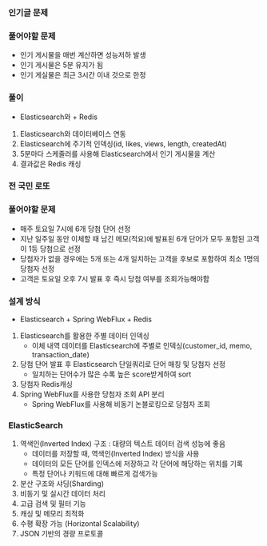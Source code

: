 ### 인기글 문제

### 풀어야할 문제
- 인기 게시물을 매번 계산하면 성능저하 발생
- 인기 게시물은 5분 유지가 됨
- 인기 게실물은 최근 3시간 이내 것으로 한정

### 풀이
- Elasticsearch와 + Redis
1. Elasticsearch와 데이터베이스 연동 
2. Elasticsearch에 주기적 인덱싱(id, likes, views, length, createdAt)
3. 5분마다 스케줄러를 사용해 Elasticsearch에서 인기 게시물을 계산
4. 결과값은 Redis 캐싱

### 전 국민 로또

### 풀어야할 문제
- 매주 토요일 7시에 6개 당첨 단어 선정
- 지난 일주일 동안 이체할 때 남긴 메모(적요)에 발표된 6개 단어가 모두 포함된 고객이 1등 당첨으로 선정
- 당첨자가 없을 경우에는 5개 또는 4개 일치하는 고객을 후보로 포함하여 최소 1명의 당첨자 선정
- 고객은 토요일 오후 7시 발표 후 즉시 당첨 여부를 조회가능해야함

### 설계 방식
- Elasticsearch + Spring WebFlux + Redis
1. Elasticsearch를 활용한 주별 데이터 인덱싱
   - 이체 내역 데이터를 Elasticsearch에 주별로 인덱싱(customer_id, memo, transaction_date)
2. 당첨 단어 발표 후 Elasticsearch 단일쿼리로 단어 매칭 및 당첨자 선정
    - 일치하는 단어수가 많은 수록 높은 score받게하여 sort
3. 당첨자 Redis캐싱
4. Spring WebFlux를 사용한 당첨자 조회 API 분리
   - Spring WebFlux를 사용해 비동기 논블로킹으로 당첨자 조회

### ElasticSearch
1. 역색인(Inverted Index) 구조 : 대량의 텍스트 데이터 검색 성능에 좋음
   - 데이터를 저장할 때, 역색인(Inverted Index) 방식을 사용
   - 데이터의 모든 단어를 인덱스에 저장하고 각 단어에 해당하는 위치를 기록
   - 특정 단어나 키워드에 대해 빠르게 검색가능
2. 분산 구조와 샤딩(Sharding)
3. 비동기 및 실시간 데이터 처리
4. 고급 검색 및 필터 기능
5. 캐싱 및 메모리 최적화
6. 수평 확장 가능 (Horizontal Scalability)
7. JSON 기반의 경량 프로토콜
   
